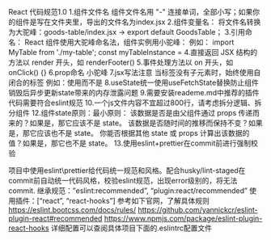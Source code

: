 React 代码规范1.0
1.组件文件名
组件文件名用 "-" 连接单词，全部小写；如果你的组件是写在文件夹里，导出的文件名为index.jsx
2.组件变量名：
将文件名转换为大驼峰：goods-table/index.jsx →  export default GoodsTable；
3.引用命名：
React 组件使用大驼峰命名法，组件实例用小驼峰：
例如：
    import MyTable from './my-table';
    const myTableInstance = <MyTable/>
4.直接返回 JSX 结构的方法以 render 开头，如 renderFooter()
5.事件处理方法以 on 开头，如 onClick() {}
6.prop命名
小驼峰
7.jsx写法注意
当标签没有子元素时，始终使用自闭合的标签
例如：使用<Component />而不是<Component></Component>
8.useState统一使用useFetchState替换防止组件销毁后异步更新state带来的内存泄露问题
9.需要安装reademe.md中推荐的插件 代码需要符合eslint规范
10.一个js文件内容不宜超过800行，请考虑拆分逻辑、拆分组件
12.组件state原则：最小原则：
    该数据是否是由父组件通过 props 传递而来的？如果是，那它应该不是 state。
    该数据是否随时间的推移而保持不变？如果是，那它应该也不是 state。
    你能否根据其他 state 或 props 计算出该数据的值？如果是，那它也不是 state。
13.使用eslint+prettier在commit前进行强制校验

项目中使用eslint\prettier给代码统一规范和风格。配合husky/lint-staged在commit前自动统一代码风格，校验eslint规范，出现error级别的，将无法commit.
继承规范：”eslint:recommended”, “plugin:react/recommended”
使用插件：[“react”, “react-hooks”]
参考如下官网，了解具体规则
https://eslint.bootcss.com/docs/rules/
https://github.com/yannickcr/eslint-plugin-react#recommended
https://www.npmjs.com/package/eslint-plugin-react-hooks
详细配置可以查阅具体项目下面的.eslintrc配置文件